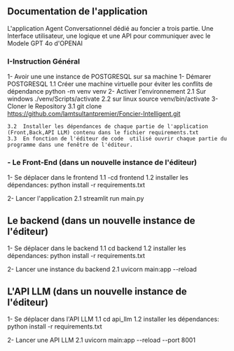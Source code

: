 ## Documentation de l'application

L'application Agent Conversationnel dédié au foncier a trois partie.
Une Interface utilisateur, une logique et une API pour communiquer avec le Modele GPT 4o d'OPENAI

### I-Instruction Général
1- Avoir une une instance de POSTGRESQL sur sa machine
  1- Démarer POSTGRESQL
  1.1 Créer une machine virtuelle pour éviter les conflits de dépendance
     python -m venv venv
2- Activer l'environnement
    2.1 Sur windows ./venv/Scripts/activate
    2.2 sur linux source venv/bin/activate
  3- Cloner le Repository
    3.1 git clone https://github.com/lamtsultantpremier/Foncier-Intelligent.git

    3.2  Installer les dépendances de chaque partie de l'application (Front,Back,API LLM) contenu dans le fichier requirements.txt
    3.3  En fonction de l'éditeur de code  utilisé ouvrir chaque partie du programme dans une fenêtre de l'éditeur.
   
### - Le Front-End (dans un nouvelle instance de l'éditeur)
1- Se déplacer dans le frontend 
  1.1 -cd frontend
  1.2 installer les dépendances:   python install -r requirements.txt

2- Lancer l'application
  2.1 streamlit run main.py

## Le backend (dans un nouvelle instance de l'éditeur)
1- Se déplacer dans le backend 
1.1  cd backend
1.2  installer les dépendances:   python install -r requirements.txt

2-  Lancer une instance du backend
2.1 uvicorn main:app --reload

## L'API LLM (dans un nouvelle instance de l'éditeur)
1- Se déplacer dans l'API LLM
  1.1 cd api_llm
  1.2 installer les dépendances:   python install -r requirements.txt

2- Lancer une API LLM
  2.1 uvicorn main:app --reload --port 8001

